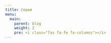 ```yaml
---
title: Серии
menu:
  main:
    parent: blog
    weight: 2
    pre: <i class="fas fa-fw fa-columns"></i>
---
```

